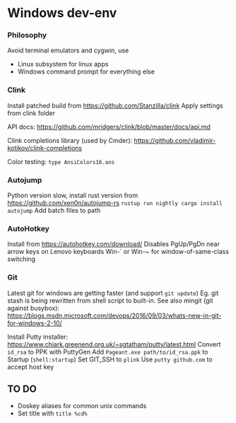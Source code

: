 # Windows dev-env

### Philosophy

Avoid terminal emulators and cygwin, use
* Linux subsystem for linux apps
* Windows command prompt for everything else

### Clink

Install patched build from https://github.com/Stanzilla/clink
Apply settings from clink folder

API docs:
https://github.com/mridgers/clink/blob/master/docs/api.md

Clink completions library (used by Cmder):
https://github.com/vladimir-kotikov/clink-completions

Color testing:
`type AnsiColors16.ans`

### Autojump

Python version slow, install rust version from https://github.com/xen0n/autojump-rs
`rustup run nightly cargo install autojump`
Add batch files to path

### AutoHotkey

Install from https://autohotkey.com/download/
Disables PgUp/PgDn near arrow keys on Lenovo keyboards
Win-` or Win-~ for window-of-same-class switching

### Git

Latest git for windows are getting faster (and support `git update`)
Eg. git stash is being rewritten from shell script to built-in.
See also mingit (git against busybox): https://blogs.msdn.microsoft.com/devops/2016/09/03/whats-new-in-git-for-windows-2-10/

Install Putty installer: https://www.chiark.greenend.org.uk/~sgtatham/putty/latest.html
Convert `id_rsa` to PPK with PuttyGen
Add `Pageant.exe path/to/id_rsa.ppk` to Startup (`shell:startup`)
Set GIT_SSH to `plink`
Use `putty github.com` to accept host key

## TO DO 

* Doskey aliases for common unix commands
* Set title with `title %cd%` 